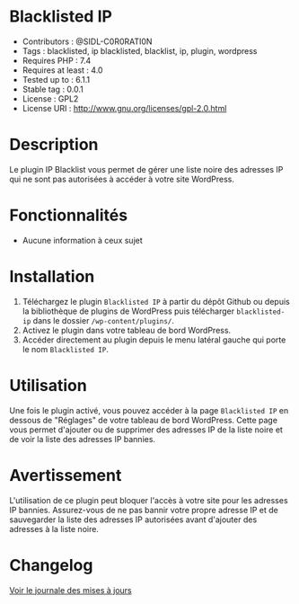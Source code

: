 # Blacklisted IP

- Contributors : @SIDL-C0R0RATI0N
- Tags : blacklisted, ip blacklisted, blacklist, ip, plugin, wordpress
- Requires PHP : 7.4
- Requires at least : 4.0
- Tested up to : 6.1.1
- Stable tag : 0.0.1
- License : GPL2
- License URI : http://www.gnu.org/licenses/gpl-2.0.html

# Description

Le plugin IP Blacklist vous permet de gérer une liste noire des adresses IP qui ne sont pas autorisées à accéder à votre site WordPress.

# Fonctionnalités

* Aucune information à ceux sujet

# Installation

1. Téléchargez le plugin `Blacklisted IP` à partir du dépôt Github ou depuis la bibliothèque de plugins de WordPress puis télécharger
`blacklisted-ip` dans le dossier `/wp-content/plugins/`.
2. Activez le plugin dans votre tableau de bord WordPress.
3. Accéder directement au plugin depuis le menu latéral gauche qui porte le nom `Blacklisted IP`.

# Utilisation

Une fois le plugin activé, vous pouvez accéder à la page `Blacklisted IP` en dessous de "Réglages" de votre tableau de bord WordPress. 
Cette page vous permet d'ajouter ou de supprimer des adresses IP de la liste noire et de voir la liste des adresses IP bannies.

# Avertissement 

L'utilisation de ce plugin peut bloquer l'accès à votre site pour les adresses IP bannies. 
Assurez-vous de ne pas bannir votre propre adresse IP et de sauvegarder la liste des adresses IP autorisées avant d'ajouter des adresses à la liste noire.

# Changelog

<a href="https://github.com/SIDL-C0R0RATI0N/BLACKLISTED_IP/CHANGELOG.md"> Voir le journale des mises à jours</a>
